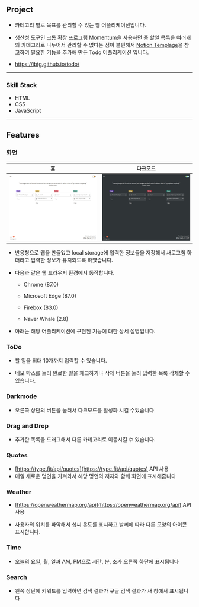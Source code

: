 ## Project

- 카테고리 별로 목표를 관리할 수 있는 웹 어플리케이션입니다.

- 생산성 도구인 크롬 확장 프로그램 [Momentum](https://chrome.google.com/webstore/detail/momentum/laookkfknpbbblfpciffpaejjkokdgca?hl=ko)을 사용하던 중 할일 목록을 여러개의 카테고리로 나누어서 관리할 수 없다는 점이 불편해서 [Notion Templage](https://www.notion.so/Notion-Template-Gallery-181e961aeb5c4ee6915307c0dfd5156d)을 참고하여 필요한 기능을 추가해 만든 Todo 어플리케이션 입니다.

- https://ibtg.github.io/todo/

---

### Skill Stack

- HTML
- CSS
- JavaScript

---

## Features

### 화면

|             홈              |             다크모드              |
| :-------------------------: | :-------------------------------: |
| <img src="images/home.png"> | <img src="images/home_dark.png "> |

- 반응형으로 웹을 만들었고 local storage에 입력한 정보들을 저장해서 새로고침 하더라고 입력한 정보가 유지되도록 하였습니다.

- 다음과 같은 웹 브라우저 환경에서 동작합니다.

  - Chrome (87.0)

  - Microsoft Edge (87.0)

  - Firebox (83.0)

  - Naver Whale (2.8)

- 아래는 해당 어플리케이션에 구현된 기능에 대한 상세 설명입니다.

### ToDo

- 할 일을 최대 10개까지 입력할 수 있습니다.

- 네모 박스를 눌러 완료한 일을 체크하거나 삭제 버튼을 눌러 입력한 목록 삭제할 수 있습니다.

### Darkmode

- 오른쪽 상단의 버튼을 눌러서 다크모드를 활성화 시킬 수있습니다

### Drag and Drop

- 추가한 목록을 드래그해서 다른 카테고리로 이동시킬 수 있습니다.

### Quotes

- [https://type.fit/api/quotes](https://type.fit/api/quotes) API 사용
- 매일 새로운 명언을 가져와서 해당 명언의 저자와 함께 화면에 표시해줍니다

### Weather

- [https://openweathermap.org/api](https://openweathermap.org/api) API 사용

- 사용자의 위치를 파악해서 섭씨 온도를 표시하고 날씨에 따라 다른 모양의 아이콘 표시합니다.

### Time

- 오늘의 요일, 월, 일과 AM, PM으로 시간, 분, 초가 오른쪽 하단에 표시됩니다

### Search

- 왼쪽 상단에 키워드를 입력하면 검색 결과가 구글 검색 결과가 새 창에서 표시됩니다

